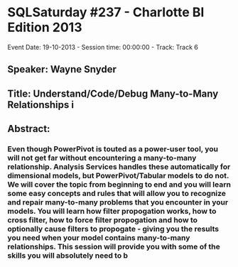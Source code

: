 # SQLSaturday #237 - Charlotte BI Edition 2013
Event Date: 19-10-2013 - Session time: 00:00:00 - Track: Track 6
## Speaker: Wayne Snyder
## Title: Understand/Code/Debug Many-to-Many Relationships i
## Abstract:
### Even though PowerPivot is touted as a power-user tool, you will not get far without encountering a many-to-many relationship. Analysis Services handles these automatically for dimensional models, but PowerPivot/Tabular models to do not. We will cover the topic from beginning to end and you will learn some easy concepts and rules that will allow you to recognize and repair many-to-many problems that you encounter in your models. You will learn how filter propogation works, how to cross filter, how to force filter propogation and how to optionally cause filters to propogate - giving you the results you need when your model contains many-to-many relationships.  This session will provide you with some of the skills you will absolutely need to b

